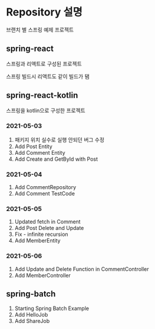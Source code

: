 # Repository 설명

브랜치 별 스프링 예제 프로젝트

## spring-react
스프링과 리액트로 구성된 프로젝트

스프링 빌드시 리액트도 같이 빌드가 됌

## spring-react-kotlin
스프링을 kotlin으로 구성한 프로젝트

### 2021-05-03
1. 패키지 위치 실수로 실행 안되던 버그 수정
2. Add Post Entity
3. Add Comment Entity
4. Add Create and GetById with Post

### 2021-05-04
1. Add CommentRepository
2. Add Comment TestCode

### 2021-05-05
1. Updated fetch in Comment
2. Add Post Delete and Update
3. Fix - infinite recursion
4. Add MemberEntity

### 2021-05-06
1. Add Update and Delete Function in CommentController
2. Add MemberController

## spring-batch
1. Starting Spring Batch Example
2. Add HelloJob
3. Add ShareJob
